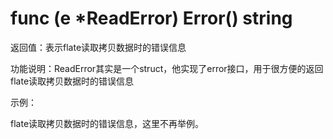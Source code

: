﻿# func (e *ReadError) Error() string

返回值：表示flate读取拷贝数据时的错误信息

功能说明：ReadError其实是一个struct，他实现了error接口，用于很方便的返回flate读取拷贝数据时的错误信息

示例：

flate读取拷贝数据时的错误信息，这里不再举例。